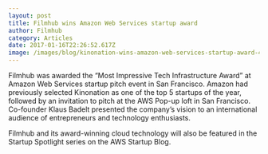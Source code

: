```yaml
---
layout: post
title: Filmhub wins Amazon Web Services startup award
author: Filmhub
category: Articles
date: 2017-01-16T22:26:52.617Z
image: /images/blog/kinonation-wins-amazon-web-services-startup-award-4b6df1a9f7a3.jpg
---
```

Filmhub was awarded the “Most Impressive Tech Infrastructure Award” at Amazon Web Services startup pitch event in San Francisco. Amazon had previously selected Kinonation as one of the top 5 startups of the year, followed by an invitation to pitch at the AWS Pop-up loft in San Francisco.
Co-founder Klaus Badelt presented the company’s vision to an international audience of entrepreneurs and technology enthusiasts.

Filmhub and its award-winning cloud technology will also be featured in the Startup Spotlight series on the AWS Startup Blog.